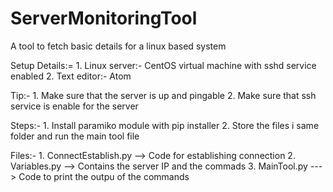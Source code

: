 # ServerMonitoringTool
A tool to fetch basic details for a linux based system

Setup Details:=
           1. Linux server:- CentOS virtual machine with sshd service enabled
           2. Text editor:- Atom

Tip:-
           1. Make sure that the server is up and pingable
           2. Make sure that ssh service is enable for the server

Steps:- 
           1. Install paramiko module with pip installer
           2. Store the files i same folder and run the main tool file

Files:-
           1. ConnectEstablish.py --> Code for establishing connection
           2. Variables.py  --> Contains the server IP and the commads 
           3. MainTool.py  ---> Code to print the outpu of the commands
